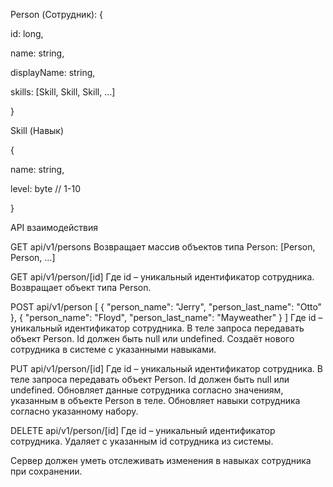 Person (Сотрудник):
{

  id: long,

  name: string,

  displayName: string,

  skills: [Skill, Skill, Skill, …]

}

Skill (Навык)

{

  name: string,

  level: byte // 1-10

}

API взаимодействия

GET api/v1/persons
Возвращает массив объектов типа Person:
[Person, Person, …]

 
GET api/v1/person/[id]
Где id – уникальный идентификатор сотрудника.
Возвращает объект типа Person.

POST api/v1/person
[
{
    "person_name": "Jerry",
    "person_last_name": "Otto"
},
{
    "person_name": "Floyd",
    "person_last_name": "Mayweather"
}
]
Где id – уникальный идентификатор сотрудника.
В теле запроса передавать объект Person. Id должен быть null или undefined.
Создаёт нового сотрудника в системе с указанными навыками.






PUT api/v1/person/[id]
Где id – уникальный идентификатор сотрудника.
В теле запроса передавать объект Person. Id должен быть null или undefined.
Обновляет данные сотрудника согласно значениям, указанным в объекте Person в теле. Обновляет навыки сотрудника согласно указанному набору.

 
DELETE api/v1/person/[id]
Где id – уникальный идентификатор сотрудника.
Удаляет с указанным id сотрудника из системы.

Сервер должен уметь отслеживать изменения в навыках сотрудника при сохранении.